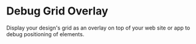 # Debug Grid Overlay
Display your design's grid as an overlay on top of your web site or app to debug positioning of elements.
